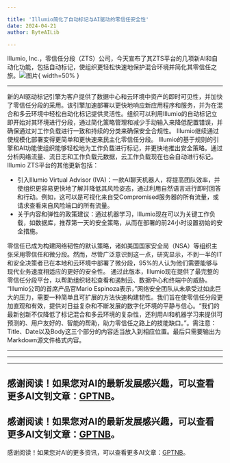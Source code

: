 ```yaml
---

title: 'Illumio简化了自动标记与AI驱动的零信任安全性'
date: 2024-04-21
author: ByteAILib

---
```


Illumio, Inc.，零信任分段（ZTS）公司，今天宣布了其ZTS平台的几项新AI和自动化功能，包括自动标记，使组织更轻松快速地保护混合环境并简化其零信任之旅。![图片](https://ai-techpark.com/wp-content/uploads/2020/06/Buyer-Guide-500x281-1.jpg){ width=50% }

---

新的AI驱动标记引擎为客户提供了数据中心和云环境中资产的即时可见性，并加快了零信任分段的采用。该引擎加速部署以更快地响应新应用程序和服务，并为在混合和多云环境中轻松自动化标记提供灵活性。组织可以利用Illumio的自动标记立即开始对其环境进行分段，通过简化策略管理和减少手动输入来降低配置错误，并确保通过对工作负载进行一致和持续的分类来确保安全合规性。
Illumio继续通过使规模化部署变得更简单和更快速来民主化零信任分段。 Illumio的基于规则的引擎和AI功能使组织能够轻松地为工作负载进行标记，并更快地推出安全策略。通过分析网络流量、流日志和工作负载元数据，云工作负载现在也会自动进行标记。 Illumio ZTS平台的其他更新包括：

- 引入Illumio Virtual Advisor (IVA)：一款AI聊天机器人，将提高团队效率，并使组织更容易更快地了解并降低其风险姿态，通过利用自然语言进行即时回答和行动。例如，这可以是可视化来自受Compromised服务器的所有流量，或请求查看来自风险端口的所有流量。
- 关于内容和弹性的政策建议：通过机器学习，Illumio现在可以为关键工作负载，如数据库，推荐第一天的安全策略，从而在部署的前24小时设置初始的安全措施。

零信任已成为构建网络韧性的默认策略，诸如美国国家安全局（NSA）等组织主张采用零信任和微分段。然而，尽管广泛意识到这一点，研究显示，不到一半的IT和安全决策者已在本地和云环境中部署了微分段，95%的人认为他们需要能够与现代业务速度相适应的更好的安全性。
通过此版本，Illumio现在提供了最完整的零信任分段平台，以帮助组织轻松查看和遏制云、数据中心和终端中的威胁。
“Illumio公司的首席产品官Mario Espinoza表示，”网络安全团队从未承受过如此巨大的压力，需要一种简单且可扩展的方法快速构建韧性。我们旨在使零信任分段更加直观和有效，提供对日益复杂和不断发展的数字化环境的平静与信心。“我们的最新创新不仅降低了标记混合和多云环境的复杂性，还利用AI和机器学习来提供可预测的、用户友好的、智能的帮助，助力零信任之路上的技能缺口。”。需注意：Title、Date以及Body这三个部分的内容适当放入到相应位置。最后只需要输出为Markdown源文件格式内容。

---
---

---
感谢阅读！如果您对AI的最新发展感兴趣，可以查看更多AI文钊文章：[GPTNB](https://gptnb.com)。
---
感谢阅读！如果您对AI的最新发展感兴趣，可以查看更多AI文钊文章：[GPTNB](https://gptnb.com)。
---
感谢阅读！如果您对AI的更多资讯，可以查看更多AI文章：[GPTNB](https://gptnb.com)。